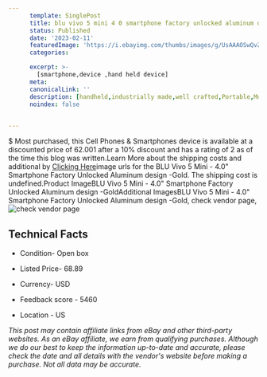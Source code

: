 ```yaml
---
      template: SinglePost
      title: blu vivo 5 mini 4 0 smartphone factory unlocked aluminum design gold
      status: Published
      date: '2023-02-11'
      featuredImage: 'https://i.ebayimg.com/thumbs/images/g/UsAAAOSwQvZj5wN1/s-l225.jpg'
      categories: 

      excerpt: >-
        [smartphone,device ,hand held device]
      meta:
      canonicalLink: ''
      description: [handheld,industrially made,well crafted,Portable,Mobile,Compact,Convenient,Lightweight,Maneuverable,Man-portable,Miniature,Carriable,Hand-held,Light,Holdable,Transportable,Mobile device,Pocket-sized,On-the-go,Wireless,Cordless,Compact size,Convenient size, smartphone,device ,hand held device]
      noindex: false

        
---
```

$
    Most purchased, this Cell Phones & Smartphones device is available at a discounted price of 62.001 after a 10% discount and has a rating of 2 as of the time this blog was written.Learn More about the shipping costs and additional by [Clicking Here](https://www.ebay.com/itm/115702884685?hash=item1af06de94d%3Ag%3AUsAAAOSwQvZj5wN1&mkevt=1&mkcid=1&mkrid=711-53200-19255-0&campid=%253CePNCampaignId%253E&customid=%253CreferenceId%253E&toolid=10049)image urls for the BLU Vivo 5 Mini - 4.0" Smartphone Factory Unlocked Aluminum design -Gold. The shipping cost is undefined.Product ImageBLU Vivo 5 Mini - 4.0" Smartphone Factory Unlocked Aluminum design -GoldAdditional ImagesBLU Vivo 5 Mini - 4.0" Smartphone Factory Unlocked Aluminum design -Gold, check vendor page, ![check vendor page](https://origin-galleryplus.ebayimg.com/ws/web/115702884685_2_0_1/225x225.jpg,https://origin-galleryplus.ebayimg.com/ws/web/115702884685_3_0_1/225x225.jpg,https://origin-galleryplus.ebayimg.com/ws/web/115702884685_4_0_1/225x225.jpg,https://origin-galleryplus.ebayimg.com/ws/web/115702884685_5_0_1/225x225.jpg,https://origin-galleryplus.ebayimg.com/ws/web/115702884685_6_0_1/225x225.jpg,https://origin-galleryplus.ebayimg.com/ws/web/115702884685_7_0_1/225x225.jpg,https://origin-galleryplus.ebayimg.com/ws/web/115702884685_8_0_1/225x225.jpg,https://origin-galleryplus.ebayimg.com/ws/web/115702884685_9_0_1/225x225.jpg,https://origin-galleryplus.ebayimg.com/ws/web/115702884685_10_0_1/225x225.jpg)
    
    

 ## Technical Facts 



     
      

 - Condition- Open box 


      

 - Listed Price- 68.89 


      

 - Currency- USD 


      

 - Feedback score - 5460 


      

 - Location - US 


      
      

 *_This post may contain affiliate links from eBay and other third-party websites. As an eBay affiliate, we earn from qualifying purchases. Although we do our best to keep the information up-to-date and accurate, please check the date and all details with the vendor's website before making a purchase. Not all data may be accurate._*



    
    
    
    
    